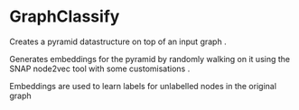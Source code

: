 # GraphClassify

Creates a pyramid datastructure on top of an input graph .

Generates embeddings for the pyramid by randomly walking on it using the SNAP node2vec tool with some customisations .

Embeddings are used to learn labels for unlabelled nodes in the original graph
